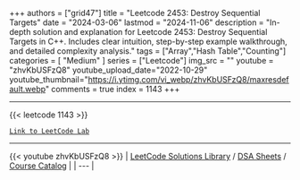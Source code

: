 
+++
authors = ["grid47"]
title = "Leetcode 2453: Destroy Sequential Targets"
date = "2024-03-06"
lastmod = "2024-11-06"
description = "In-depth solution and explanation for Leetcode 2453: Destroy Sequential Targets in C++. Includes clear intuition, step-by-step example walkthrough, and detailed complexity analysis."
tags = ["Array","Hash Table","Counting"]
categories = [
    "Medium"
]
series = ["Leetcode"]
img_src = ""
youtube = "zhvKbUSFzQ8"
youtube_upload_date="2022-10-29"
youtube_thumbnail="https://i.ytimg.com/vi_webp/zhvKbUSFzQ8/maxresdefault.webp"
comments = true
index = 1143
+++



---
{{< leetcode 1143 >}}

[`Link to LeetCode Lab`](https://leetcode.com/problems/destroy-sequential-targets/description/)

---
{{< youtube zhvKbUSFzQ8 >}}
| [LeetCode Solutions Library](https://grid47.xyz/leetcode/) / [DSA Sheets](https://grid47.xyz/sheets/) / [Course Catalog](https://grid47.xyz/courses/) |
| --- |
